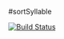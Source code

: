 #sortSyllable

[![Build Status](https://travis-ci.org/emn178/js-md5.svg?branch=master)](https://travis-ci.org/emn178/js-md5)
